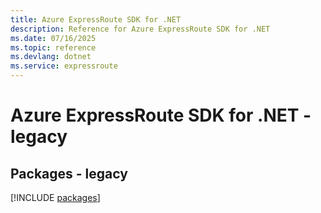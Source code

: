```yaml
---
title: Azure ExpressRoute SDK for .NET
description: Reference for Azure ExpressRoute SDK for .NET
ms.date: 07/16/2025
ms.topic: reference
ms.devlang: dotnet
ms.service: expressroute
---
```

# Azure ExpressRoute SDK for .NET - legacy
## Packages - legacy
[!INCLUDE [packages](expressroute-index.md)]